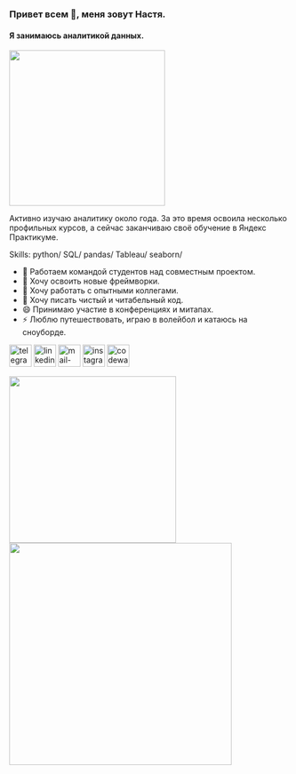 ### Привет всем 👋, меня зовут Настя.
#### Я занимаюсь аналитикой данных.
<img src="[https://scanca.net/netcat_files/214/368/h_7df64f6b464cae9a1df5f01ef8afa045](https://tenor.com/ru/view/bills-ugh-gif-9811803164280522639]" width="280">

Активно изучаю аналитику около года. За это время освоила несколько профильных курсов, а сейчас заканчиваю своё обучение в Яндекс Практикуме.

Skills:  python/ SQL/ pandas/ Tableau/ seaborn/ 

- 🔭 Работаем командой студентов над совместным проектом. 
- 🌱 Хочу освоить новые фреймворки.
- 👯 Хочу работать с опытными коллегами. 
- 🤔 Хочу писать чистый и читабельный код.
- 😄 Принимаю участие в конференциях и митапах. 
- ⚡ Люблю путешествовать, играю в волейбол и катаюсь на сноуборде.


[<img src='https://cdn.jsdelivr.net/npm/simple-icons@3.0.1/icons/telegram.svg' alt='telegram' height='40'>](https://t.me/nastyaa_l)  [<img src='https://cdn.jsdelivr.net/npm/simple-icons@3.0.1/icons/linkedin.svg' alt='linkedin' height='40'>](https://www.linkedin.com/in/https://www.linkedin.com/in/анастасия-люгаева-a846071b2//)  [<img src='https://cdn.jsdelivr.net/npm/simple-icons@3.0.1/icons/mail-dot-ru.svg' alt='mail-dot-ru' height='40'>](mailto:nastya.lyugaeva@bk.ru)  [<img src='https://cdn.jsdelivr.net/npm/simple-icons@3.0.1/icons/instagram.svg' alt='instagram' height='40'>](https://www.instagram.com/nastyaa.l/) [<img src='https://cdn.jsdelivr.net/npm/simple-icons@3.0.1/icons/codewars.svg' alt='codewars' height='40'>](https://www.codewars.com/users/nastyaa-l)  

[<img src='https://github-readme-stats.vercel.app/api/top-langs/?username=nastyaa-l' width="300">](https://github.com/anuraghazra/github-readme-stats) <img src='https://github-readme-stats.vercel.app/api?username=nastyaa-l&show_icons=true' width="400">  

